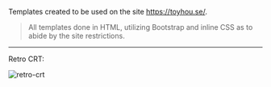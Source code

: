 Templates created to be used on the site https://toyhou.se/.
> All templates done in HTML, utilizing Bootstrap and inline CSS as to abide by the site restrictions.

---


Retro CRT:


![retro-crt](https://i.imgur.com/WS8Xf7G.gif)
